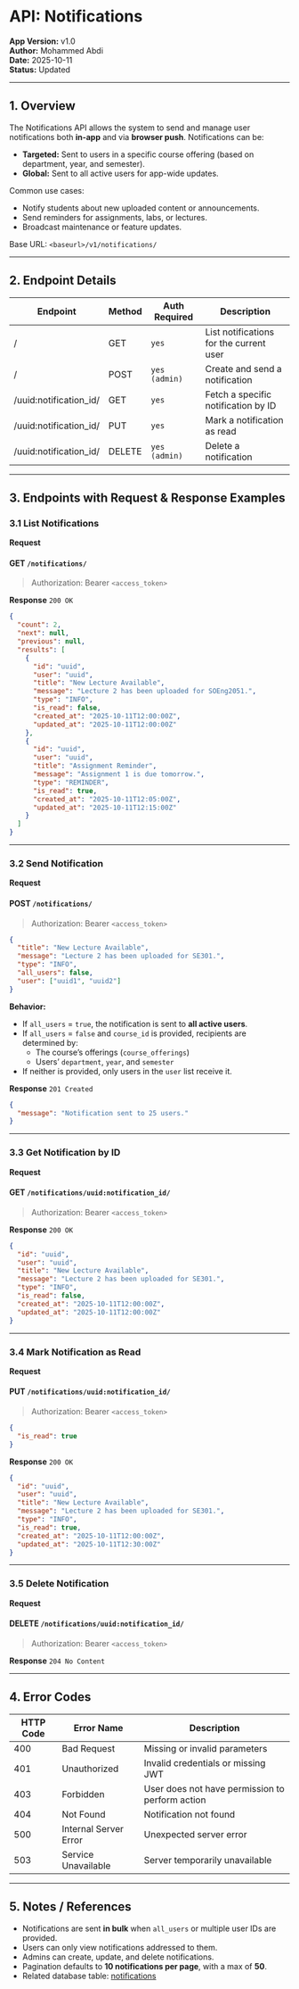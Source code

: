 # API: Notifications

**App Version:** v1.0  
**Author:** Mohammed Abdi  
**Date:** 2025-10-11  
**Status:** Updated

---

## 1. Overview

The Notifications API allows the system to send and manage user notifications both **in-app** and via **browser push**. Notifications can be:

- **Targeted:** Sent to users in a specific course offering (based on department, year, and semester).
- **Global:** Sent to all active users for app-wide updates.

Common use cases:

- Notify students about new uploaded content or announcements.
- Send reminders for assignments, labs, or lectures.
- Broadcast maintenance or feature updates.

Base URL: `<baseurl>/v1/notifications/`

---

## 2. Endpoint Details

| Endpoint               | Method | Auth Required | Description                             |
| ---------------------- | ------ | ------------- | --------------------------------------- |
| /                      | GET    | `yes`         | List notifications for the current user |
| /                      | POST   | `yes (admin)` | Create and send a notification          |
| /uuid:notification_id/ | GET    | `yes`         | Fetch a specific notification by ID     |
| /uuid:notification_id/ | PUT    | `yes`         | Mark a notification as read             |
| /uuid:notification_id/ | DELETE | `yes (admin)` | Delete a notification                   |

---

## 3. Endpoints with Request & Response Examples

### 3.1 List Notifications

**Request**

#### GET `/notifications/`

> Authorization: Bearer `<access_token>`

**Response** `200 OK`

```json
{
  "count": 2,
  "next": null,
  "previous": null,
  "results": [
    {
      "id": "uuid",
      "user": "uuid",
      "title": "New Lecture Available",
      "message": "Lecture 2 has been uploaded for SOEng2051.",
      "type": "INFO",
      "is_read": false,
      "created_at": "2025-10-11T12:00:00Z",
      "updated_at": "2025-10-11T12:00:00Z"
    },
    {
      "id": "uuid",
      "user": "uuid",
      "title": "Assignment Reminder",
      "message": "Assignment 1 is due tomorrow.",
      "type": "REMINDER",
      "is_read": true,
      "created_at": "2025-10-11T12:05:00Z",
      "updated_at": "2025-10-11T12:15:00Z"
    }
  ]
}
```

---

### 3.2 Send Notification

**Request**

#### POST `/notifications/`

> Authorization: Bearer `<access_token>`

```json
{
  "title": "New Lecture Available",
  "message": "Lecture 2 has been uploaded for SE301.",
  "type": "INFO",
  "all_users": false,
  "user": ["uuid1", "uuid2"]
}
```

**Behavior:**

- If `all_users` = `true`, the notification is sent to **all active users**.
- If `all_users` = `false` and `course_id` is provided, recipients are determined by:
  - The course’s offerings (`course_offerings`)
  - Users’ `department`, `year`, and `semester`
- If neither is provided, only users in the `user` list receive it.

**Response** `201 Created`

```json
{
  "message": "Notification sent to 25 users."
}
```

---

### 3.3 Get Notification by ID

**Request**

#### GET `/notifications/uuid:notification_id/`

> Authorization: Bearer `<access_token>`

**Response** `200 OK`

```json
{
  "id": "uuid",
  "user": "uuid",
  "title": "New Lecture Available",
  "message": "Lecture 2 has been uploaded for SE301.",
  "type": "INFO",
  "is_read": false,
  "created_at": "2025-10-11T12:00:00Z",
  "updated_at": "2025-10-11T12:00:00Z"
}
```

---

### 3.4 Mark Notification as Read

**Request**

#### PUT `/notifications/uuid:notification_id/`

> Authorization: Bearer `<access_token>`

```json
{
  "is_read": true
}
```

**Response** `200 OK`

```json
{
  "id": "uuid",
  "user": "uuid",
  "title": "New Lecture Available",
  "message": "Lecture 2 has been uploaded for SE301.",
  "type": "INFO",
  "is_read": true,
  "created_at": "2025-10-11T12:00:00Z",
  "updated_at": "2025-10-11T12:30:00Z"
}
```

---

### 3.5 Delete Notification

**Request**

#### DELETE `/notifications/uuid:notification_id/`

> Authorization: Bearer `<access_token>`

**Response** `204 No Content`

---

## 4. Error Codes

| HTTP Code | Error Name            | Description                                     |
| --------- | --------------------- | ----------------------------------------------- |
| 400       | Bad Request           | Missing or invalid parameters                   |
| 401       | Unauthorized          | Invalid credentials or missing JWT              |
| 403       | Forbidden             | User does not have permission to perform action |
| 404       | Not Found             | Notification not found                          |
| 500       | Internal Server Error | Unexpected server error                         |
| 503       | Service Unavailable   | Server temporarily unavailable                  |

---

## 5. Notes / References

- Notifications are sent **in bulk** when `all_users` or multiple user IDs are provided.
- Users can only view notifications addressed to them.
- Admins can create, update, and delete notifications.
- Pagination defaults to **10 notifications per page**, with a max of **50**.
- Related database table: [notifications](../architecture/database-schema.md/#7-notifications)
